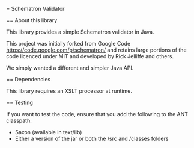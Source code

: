 = Schematron Validator

== About this library

This library provides a simple Schematron validator in Java.

This project was initially forked from Google Code <https://code.google.com/p/schematron/> and 
retains large portions of the code licenced under MIT and developed by Rick Jelliffe and others.

We simply wanted a different and simpler Java API.

== Dependencies

This library requires an XSLT processor at runtime.

== Testing

If you want to test the code, ensure that you add the following to the ANT classpath:
- Saxon (available in text/lib)
- Either a version of the jar or both the /src and /classes folders

